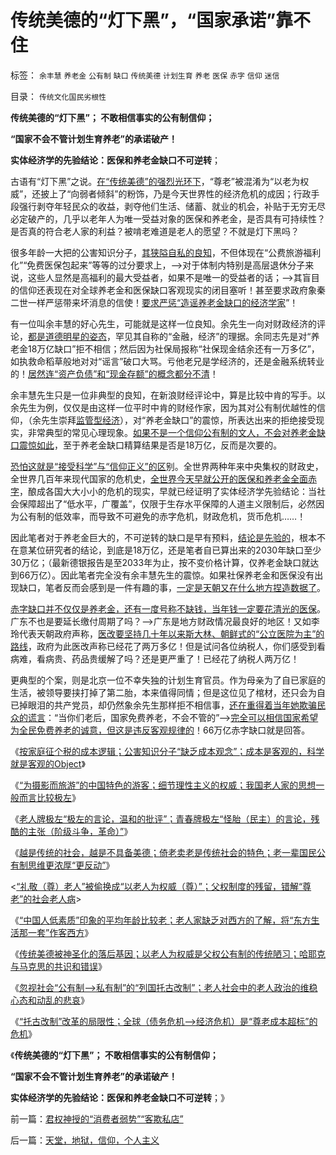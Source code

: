 # 传统美德的“灯下黑”，“国家承诺”靠不住

标签： `余丰慧` `养老金` `公有制` `缺口` `传统美德` `计划生育` `养老` `医保` `赤字` `信仰` `迷信` 

目录： `传统文化国民劣根性`

**传统美德的“灯下黑”； 不敢相信事实的公有制信仰；**

**“国家不会不管计划生育养老”的承诺破产！**

**实体经济学的先验结论：医保和养老金缺口不可逆转**；

古语有“灯下黑”之说。[在“传统美德”的强烈光环下](../../../2009/6/22/国学儒教的科学精华在无私的服从美德.md)，“尊老”被混淆为“以老为权威”，还披上了“向弱者倾斜”的粉饰，乃是今天世界性的经济危机的成因；行政手段强行剥夺年轻民众的收益，剥夺他们生活、储蓄、就业的机会，补贴于无穷无尽必定破产的，几乎以老年人为唯一受益对象的医保和养老金，是否具有可持续性？是否真的符合老人家的利益？被啃老难道是老人的愿望？不就是灯下黑吗？

很多年龄一大把的公害知识分子，[其狭隘自私的良知](../../../2011/1/23/那种人最缺德？.md)，不但体现在“公费旅游福利化”“免费医保包起来”等等的过分要求上，—>对于体制内特别是高层退休分子来说，这些人显然是高福利的最大受益者，如果不是唯一的受益者的话；—>其盲目的信仰还表现在对全球养老金和医保缺口客观现实的闭目塞听！甚至要求政府象秦二世一样严惩带来坏消息的信使！[要求严惩“造谣养老金缺口的经济学家](../../../2012/6/20/不但需要延迟退休，还需要大幅削减退休养老金.md)”！

有一位叫余丰慧的好心先生，可能就是这样一位良知。余先生一向对财政经济的评论，[都是道德明星的姿态](../../../2010/9/2/疯神演义：最根本的市场“道德”.md)，罕见其自称的“金融，经济”的理据。余同志先是对“养老金18万亿缺口”拒不相信；然后因为社保局报称“社保现金结余还有一万多亿”，如执救命稻草般地对对“谣言”破口大骂。亏他老兄是学经济的，还是金融系统转业的！[居然连“资产负债”和“现金存额”的概念都分不清](../../../2012/6/20/“向成长型企业倾斜”同样要不得！.md)！

余丰慧先生只是一位非典型的良知，在新浪财经评论中，算是比较中肯的写手。以余先生为例，仅仅是由这样一位平时中肯的财经作家，因为其对公有制优越性的信仰，（余先生崇拜[监管型经济](../../../2012/6/6/黄宗羲定律：行政的边际和基层部门的自利.md)），对“养老金缺口”的震惊，所表达出来的拒绝接受现实，非常典型的常见心理现象。[如果不是一个信仰公有制的文人，不会对养老金缺口震惊如此](../../../2011/12/21/社保养老金入市，不会有更大的风险.md)，至于养老金缺口精算结果是否是18万亿，反而是次要的。

[恐怕这就是“接受科学”与“信仰正义”的区](../../../2009/12/17/为什么科学不是信仰？为什么普价就是科学的发展观.md)别。全世界两种年来中央集权的财政史，全世界几百年来现代国家的危机史，[全世界今天早就公开的医保和养老金全面赤字](../../../2012/3/23/全世界养老金都不能保值；入股市是N害之中取其轻；.md)，酿成各国大大小小的危机的现实，早就已经证明了实体经济学先验结论：当社会保障超出了“低水平，广覆盖”，仅限于生存水平保障的人道主义限制后，必然因为公有制的低效率，而导致不可避免的赤字危机，财政危机，货币危机……！

因此笔者对于养老金巨大的，不可逆转的缺口是早有预料，[结论是先验的](../../../2012/5/6/真实细节的乌托邦，现实污点的放大镜；.md)，根本不在意某位研究者的结论，到底是18万亿，还是笔者自已算出来的2030年缺口至少30万亿；（最新德银报告是至2033年为止，按不变价格计算，仅养老金缺口就达到66万亿）。因此笔者完全没有余丰慧先生的震惊。如果社保养老金和医保没有出现缺口，笔者反而会感到是一件有趣的事，[一定是天朝又在什么地方捏造数据了](../../../2012/6/30/科学派替代“君权神授”的宗教信仰；.md)。

[赤字缺口并不仅仅是养老金，还有一度号称不缺钱，当年钱一定要花清光的医保](../../../2011/9/21/工薪所得税负可能世界第一！计划生育让养老体系崩溃！.md)。广东不也是要延长缴付周期了吗？——>广东是地方财政情况最良好的地区！又如李玲代表天朝政府声称，[医改要坚持几十年以来斯大林、朝鲜式的“公立医院为主”的路线](../../../2010/7/19/坏的制度将人变成鬼，医生成了“医鬼”.md)，政府为此医改声称已经花了两万多亿！但是试问各位纳税人，你们感受到看病难，看病贵、药品贵缓解了吗？还是更严重了！已经花了纳税人两万亿！

更典型的个案，则是北京一位不幸失独的计划生育官员。作为母亲为了自已家庭的生活，被领导要挟打掉了第二胎，本来值得同情；但是这位见了棺材，还只会为自已掉眼泪的共产党员，却仍然象余先生那样拒不相信事，[还在重得着当年她欺骗民众的谎言](../../../2011/10/23/占用了国家的土地，贪污了自已的生命.md)：“当你们老后，国家免费养老，不会不管的”——>[完全可以相信国家希望为全民免费养老的诚意，但这是违反客观规律的](../../../2012/2/1/只有剥离政府信用，养老金才能保值增值.md)！66万亿赤字缺口就是回答。

《[按家庭征个税的成本逻辑；公害知识分子“缺乏成本观念”；成本是客观的，科学就是客观的Object](../../../2012/8/19/公害知识分子要学会尊重“成本”.md)》

《[“为摄影而旅游”的中国特色的游客；细节理性主义的权威；我国老人家的思想一般而言比较极左](../../../2012/8/19/我国老人家的思想一般而言比较极左.md)》

《[老人牌极左“极左的言论，温和的批评”；青春牌极左“怪胎（民主）的言论，残酷的主张（阶级斗争，革命）”](../../../2012/8/19/愤老和愤青.md)》

《[越是传统的社会，越是不具备美德；倚老卖老是传统社会的特色；老一辈国民公有制思维更浓厚“更反动”](../../../2012/8/20/倚老卖老是传统社会的特色.md)》

<[“礼敬（尊）老人”被偷换成“以老人为权威（尊）”；父权制度的残留，错解“尊老”的社会老人病](../../../2012/8/20/西方游客以青壮年为主，中国游客以老年退休者为主；.md)>



《[“中国人低素质”印象的平均年龄比较老；老人家缺乏对西方的了解，将“东方生活那一套”作客西方](../../../2012/8/20/“中国人低素质”的平均年龄比较老；.md)》

《[传统美德被神圣化的落后基因；以老人为权威是父权公有制的传统陋习；哈耶克与马克思的共识和错误](../../../2012/8/21/哈耶克与马克思的共识和愚昧.md)》

《[忽视社会“公有制—>私有制”的“列国托古改制”；老人社会中的老人政治的维稳心态和动乱的悲哀](../../../2012/8/21/老人社会中的老人政治的神圣化.md)》

《[“托古改制”改革的局限性；全球（债务危机—>经济危机）是“尊老成本超标”的危机](../../../2012/8/21/“托古改制”的局限性.md)》

《**传统美德的“灯下黑”； 不敢相信事实的公有制信仰；**

**“国家不会不管计划生育养老”的承诺破产！**

**实体经济学的先验结论：医保和养老金缺口不可逆转**；》

前一篇：[君权神授的“消费者弱势”“客欺私店”](../../../2012/8/21/君权神授的“消费者弱势”“客欺私店”.md)

后一篇：[天堂，地狱，信仰，个人主义](../../../2012/8/22/天堂，地狱，信仰，个人主义.md)